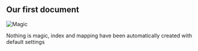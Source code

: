 ## Our first document

![Magic](images/slides/search/magic.gif)

Nothing is magic, index and mapping have been automatically created with default settings <!-- .element: class="fragment" data-fragment-index="1" -->
